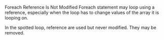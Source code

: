 Foreach Reference Is Not Modified
Foreach statement may loop using a reference, especially when the loop has to change values of the array it is looping on. 

In the spotted loop, reference are used but never modified. They may be removed.

<?php

$letters = range('a', 'z');

// $letter is not used here
foreach($letters as &$letter) {
    $alphabet .= $letter;
}

// $letter is actually used here
foreach($letters as &$letter) {
    $letter = strtoupper($letter);
}

?>

